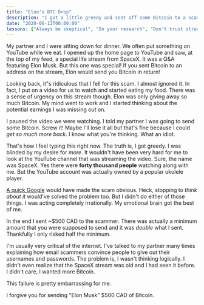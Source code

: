 ```yaml
---
title: "Elon's BTC Drop"
description: "I got a little greedy and sent off some Bitcoin to a scammer."
date: "2020-06-13T00:00:00"
lessons: ["Always be skeptical", "Do your research", "Don't trust strangers on the internet", "Watch out for blind spots created by greed and ego"]
---
```


My partner and I were sitting down for dinner. We often put something on YouTube while we eat. I opened up the home page to YouTube and saw, at the top of my feed, a special life stream from SpaceX. It was a Q&A featuring Elon Musk. But this one was special! If you sent Bitcoin to an address on the stream, Elon would send you Bitcoin in return!

Looking back, it"s ridiculous that I fell for this scam. I almost ignored it. In fact, I put on a video for us to watch and started eating my food. There was a sense of urgency on this stream though. Elon was only giving away so much Bitcoin. My mind went to work and I started thinking about the potential earnings I was missing out on.

I paused the video we were watching. I told my partner I was going to send some Bitcoin. Screw it! Maybe I'll lose it all but that's fine because I could _get so much more back_. I know what you're thinking. What an idiot.

That's how I feel typing this right now. The truth is, I got greedy. I was blinded by my desire for _more_. It wouldn't have been very hard for me to look at the YouTube channel that was streaming the video. Sure, the name was SpaceX. Yes there were **forty thousand people** watching along with me. But the YouTube account was actually owned by a popular ukulele player.

[A quick Google](https://cryptopotato.com/150k-in-bitcoin-stolen-in-a-scam-faking-elon-musks-spacex-youtube-channel/) would have made the scam obvious. Heck, stopping to _think about it_ would've solved the problem too. But I didn't do either of those things. I was acting completely irrationally. My emotional brain got the best of me.

In the end I sent ~$500 CAD to the scammer. There was actually a minimum amount that you were supposed to send and it was _double_ what I sent. Thankfully I only risked half the minimum.

I'm usually very critical of the internet. I've talked to my partner many times explaining how email scammers convince people to give out their usernames and passwords. The problem is, I wasn't thinking logically. I didn't even realize that the SpaceX stream was old and I had seen it before. I didn't care, I wanted more Bitcoin.

This failure is pretty embarrassing for me.

I forgive you for sending "Elon Musk" $500 CAD of Bitcoin.
